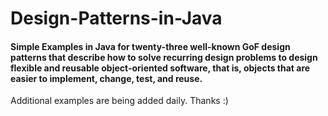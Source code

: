 # Design-Patterns-in-Java

#### Simple Examples in Java for twenty-three well-known GoF design patterns that describe how to solve recurring design problems to design flexible and reusable object-oriented software, that is, objects that are easier to implement, change, test, and reuse.

Additional examples are being added daily. Thanks :)
